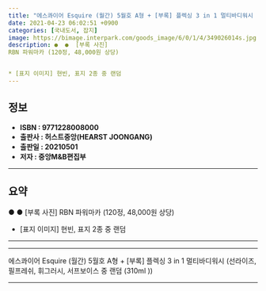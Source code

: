 ```yaml
---
title: "에스콰이어 Esquire (월간) 5월호 A형 + [부록] 플렉싱 3 in 1 멀티바디워시 (선라이즈, 필프레쉬, 휘그러시, 서프보이스 중 랜덤 (310ml ))"
date: 2021-04-23 06:02:51 +0900
categories: [국내도서, 잡지]
image: https://bimage.interpark.com/goods_image/6/0/1/4/349026014s.jpg
description: ●  ●  [부록 사진]
RBN 파워마카 (120정, 48,000원 상당)


* [표지 이미지] 현빈, 표지 2종 중 랜덤
---
```


## **정보**

- **ISBN : 9771228008000**
- **출판사 : 허스트중앙(HEARST JOONGANG)**
- **출판일 : 20210501**
- **저자 : 중앙M&B편집부**

------



## **요약**

●  ●  [부록 사진]
RBN 파워마카 (120정, 48,000원 상당)


* [표지 이미지] 현빈, 표지 2종 중 랜덤

------



------


에스콰이어 Esquire (월간) 5월호 A형 + [부록] 플렉싱 3 in 1 멀티바디워시 (선라이즈, 필프레쉬, 휘그러시, 서프보이스 중 랜덤 (310ml )) 

------


